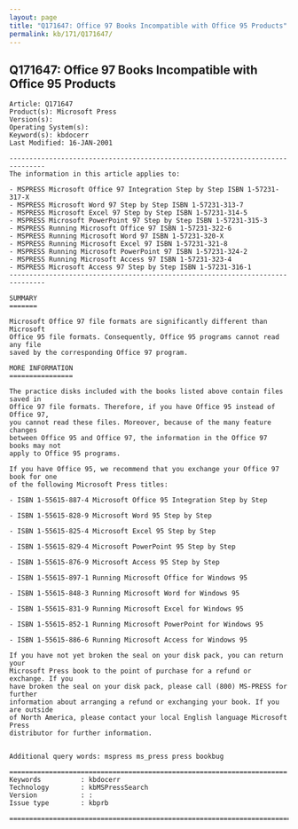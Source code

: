 ```yaml
---
layout: page
title: "Q171647: Office 97 Books Incompatible with Office 95 Products"
permalink: kb/171/Q171647/
---
```


## Q171647: Office 97 Books Incompatible with Office 95 Products

	Article: Q171647
	Product(s): Microsoft Press
	Version(s): 
	Operating System(s): 
	Keyword(s): kbdocerr
	Last Modified: 16-JAN-2001
	
	-------------------------------------------------------------------------------
	The information in this article applies to:
	
	- MSPRESS Microsoft Office 97 Integration Step by Step ISBN 1-57231-317-X 
	- MSPRESS Microsoft Word 97 Step by Step ISBN 1-57231-313-7 
	- MSPRESS Microsoft Excel 97 Step by Step ISBN 1-57231-314-5 
	- MSPRESS Microsoft PowerPoint 97 Step by Step ISBN 1-57231-315-3 
	- MSPRESS Running Microsoft Office 97 ISBN 1-57231-322-6 
	- MSPRESS Running Microsoft Word 97 ISBN 1-57231-320-X 
	- MSPRESS Running Microsoft Excel 97 ISBN 1-57231-321-8 
	- MSPRESS Running Microsoft PowerPoint 97 ISBN 1-57231-324-2 
	- MSPRESS Running Microsoft Access 97 ISBN 1-57231-323-4 
	- MSPRESS Microsoft Access 97 Step by Step ISBN 1-57231-316-1 
	-------------------------------------------------------------------------------
	
	SUMMARY
	=======
	
	Microsoft Office 97 file formats are significantly different than Microsoft
	Office 95 file formats. Consequently, Office 95 programs cannot read any file
	saved by the corresponding Office 97 program.
	
	MORE INFORMATION
	================
	
	The practice disks included with the books listed above contain files saved in
	Office 97 file formats. Therefore, if you have Office 95 instead of Office 97,
	you cannot read these files. Moreover, because of the many feature changes
	between Office 95 and Office 97, the information in the Office 97 books may not
	apply to Office 95 programs.
	
	If you have Office 95, we recommend that you exchange your Office 97 book for one
	of the following Microsoft Press titles:
	
	- ISBN 1-55615-887-4 Microsoft Office 95 Integration Step by Step
	
	- ISBN 1-55615-828-9 Microsoft Word 95 Step by Step
	
	- ISBN 1-55615-825-4 Microsoft Excel 95 Step by Step
	
	- ISBN 1-55615-829-4 Microsoft PowerPoint 95 Step by Step
	
	- ISBN 1-55615-876-9 Microsoft Access 95 Step by Step
	
	- ISBN 1-55615-897-1 Running Microsoft Office for Windows 95
	
	- ISBN 1-55615-848-3 Running Microsoft Word for Windows 95
	
	- ISBN 1-55615-831-9 Running Microsoft Excel for Windows 95
	
	- ISBN 1-55615-852-1 Running Microsoft PowerPoint for Windows 95
	
	- ISBN 1-55615-886-6 Running Microsoft Access for Windows 95
	
	If you have not yet broken the seal on your disk pack, you can return your
	Microsoft Press book to the point of purchase for a refund or exchange. If you
	have broken the seal on your disk pack, please call (800) MS-PRESS for further
	information about arranging a refund or exchanging your book. If you are outside
	of North America, please contact your local English language Microsoft Press
	distributor for further information.
	
	
	Additional query words: mspress ms_press press bookbug
	
	======================================================================
	Keywords          : kbdocerr 
	Technology        : kbMSPressSearch
	Version           : :
	Issue type        : kbprb
	
	=============================================================================
	
